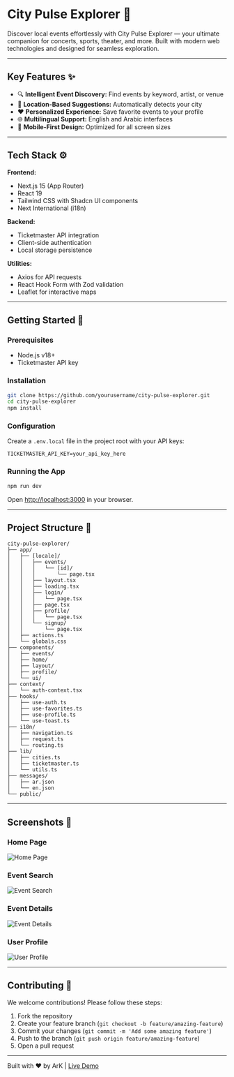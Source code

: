 # City Pulse Explorer 🌆


Discover local events effortlessly with City Pulse Explorer — your ultimate companion for concerts, sports, theater, and more. Built with modern web technologies and designed for seamless exploration.

---

## Key Features ✨

- 🔍 **Intelligent Event Discovery:** Find events by keyword, artist, or venue
- 📍 **Location-Based Suggestions:** Automatically detects your city
- ❤️ **Personalized Experience:** Save favorite events to your profile
- 🌐 **Multilingual Support:** English and Arabic interfaces
- 📱 **Mobile-First Design:** Optimized for all screen sizes

---

## Tech Stack ⚙️

**Frontend:**
- Next.js 15 (App Router)
- React 19
- Tailwind CSS with Shadcn UI components
- Next International (i18n)

**Backend:**
- Ticketmaster API integration
- Client-side authentication
- Local storage persistence

**Utilities:**
- Axios for API requests
- React Hook Form with Zod validation
- Leaflet for interactive maps

---

## Getting Started 🚀

### Prerequisites

- Node.js v18+
- Ticketmaster API key

### Installation

```bash
git clone https://github.com/yourusername/city-pulse-explorer.git
cd city-pulse-explorer
npm install
```

### Configuration

Create a `.env.local` file in the project root with your API keys:

```env
TICKETMASTER_API_KEY=your_api_key_here
```

### Running the App

```bash
npm run dev
```

Open [http://localhost:3000](http://localhost:3000) in your browser.

---

## Project Structure 📂

```
city-pulse-explorer/
├── app/
│   ├── [locale]/
│   │   ├── events/
│   │   │   └── [id]/
│   │   │       └── page.tsx
│   │   ├── layout.tsx
│   │   ├── loading.tsx
│   │   ├── login/
│   │   │   └── page.tsx
│   │   ├── page.tsx
│   │   ├── profile/
│   │   │   └── page.tsx
│   │   └── signup/
│   │       └── page.tsx
│   ├── actions.ts
│   └── globals.css
├── components/
│   ├── events/
│   ├── home/
│   ├── layout/
│   ├── profile/
│   └── ui/
├── context/
│   └── auth-context.tsx
├── hooks/
│   ├── use-auth.ts
│   ├── use-favorites.ts
│   ├── use-profile.ts
│   └── use-toast.ts
├── i18n/
│   ├── navigation.ts
│   ├── request.ts
│   └── routing.ts
├── lib/
│   ├── cities.ts
│   ├── ticketmaster.ts
│   └── utils.ts
├── messages/
│   ├── ar.json
│   └── en.json
└── public/
```

---

## Screenshots 📸

### Home Page
![Home Page](https://github.com/user-attachments/assets/adc2afb8-38d9-4a7d-a3c2-d23d676deddf)

### Event Search
![Event Search](https://github.com/user-attachments/assets/fbeba5d6-9d0a-4e3b-b6ba-4afc539fa3c4)

### Event Details
![Event Details](https://github.com/user-attachments/assets/25b58491-b016-4fa1-a394-6c0ff571c5c5)

### User Profile
![User Profile](https://github.com/user-attachments/assets/4e145856-f5c3-4148-84ac-eb3675dbfd84)


---

## Contributing 🤝

We welcome contributions! Please follow these steps:

1. Fork the repository
2. Create your feature branch (`git checkout -b feature/amazing-feature`)
3. Commit your changes (`git commit -m 'Add some amazing feature'`)
4. Push to the branch (`git push origin feature/amazing-feature`)
5. Open a pull request


---

Built with ❤️ by ArK | [Live Demo](https://city-pulse-explorer.vercel.app/)
